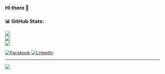 ### Hi there 👋

### 📊 GitHub Stats:
![](https://github-readme-stats.vercel.app/api?username=sifatullahsu&theme=dark&hide_border=true&include_all_commits=false&count_private=false)<br/>
![](https://github-readme-streak-stats.herokuapp.com/?user=sifatullahsu&theme=dark&hide_border=true)<br/>
![](https://github-readme-stats.vercel.app/api/top-langs/?username=sifatullahsu&theme=dark&hide_border=true&include_all_commits=false&count_private=false&layout=compact)

[![Facebook](https://img.shields.io/badge/Facebook-%231877F2.svg?logo=Facebook&logoColor=white)](https://facebook.com/sifatullahhh) [![LinkedIn](https://img.shields.io/badge/LinkedIn-%230077B5.svg?logo=linkedin&logoColor=white)](https://linkedin.com/in/sifatullahsu) 

---
[![](https://visitcount.itsvg.in/api?id=sifatullahsu&icon=9&color=0)](https://visitcount.itsvg.in)

